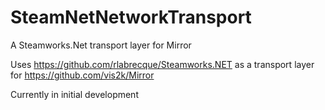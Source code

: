 # SteamNetNetworkTransport
A Steamworks.Net transport layer for Mirror

Uses https://github.com/rlabrecque/Steamworks.NET as a transport layer for https://github.com/vis2k/Mirror

Currently in initial development
